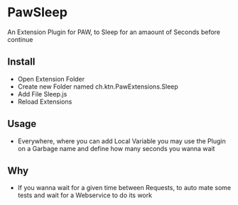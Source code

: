# PawSleep

An Extension Plugin for PAW, to Sleep for an amaount of Seconds before continue

## Install

- Open Extension Folder
- Create new Folder named ch.ktn.PawExtensions.Sleep
- Add File Sleep.js
- Reload Extensions

## Usage

- Everywhere, where you can add Local Variable you may use the Plugin on a Garbage name and define how many seconds you wanna wait

## Why

- If you wanna wait for a given time between Requests, to auto mate some tests and wait for a Webservice to do its work
